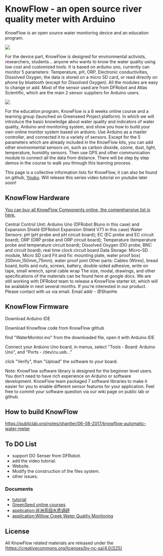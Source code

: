 # KnowFlow - an open source river quality meter with Arduino

KnowFlow is an open source water monitoring device and an education program.

![](https://publiclab.org/system/images/photos/000/020/692/large/BOM.JPG)



For the device part, KnowFlow is designed for environmental activists, researchers, students... anyone who wants to know the water quality using low cost and customized tools. It is based on arduino uno, currently can monitor 5 parameters: Temperature, pH, ORP, Electronic conductivities, Dissolved Oxygen, the data is stored on a micro SD card, or read directly on phone by bluetooth (except for Dissolved Oxygen). All the modules are easy to change or add. Most of the sensor used are from DFRobot and Atlas Scientific, which are the main 2 sensor suppliers for Arduino users.

![](https://publiclab.org/system/images/photos/000/020/719/large/Lauren_Field_Test.jpg)

For the education program, KnowFlow is a 8 weeks online course and a learning group (launched on Greenseed Project platform). In which we will introduce the basic knowledge about water quality and indicators of water quality, Arduino and monitoring system, and show you how to build your own online monitor system based on arduino. Use Arduino as a master controller, and connected it to a variety of sensors. Except for the 5 parameters which are already included in the KnowFlow kits, you can add other environmental sensors on, such as carbon dioxide, ozone, dust, light, temperature, humidity sensors. Then use GPS and other communication module to connect all the data from distance. There will be step by step demos in the course to walk you through this learning process.

This page is a collective information lists for KnowFlow, it can also be found on github, [Youku](http://v.youku.com/v_show/id_XMTYzNTA1NzU1Mg==.html?spm=a2hzp.8253876.0.0&f=27620513).
Will release this series video tutorial on youtube later soon!



## KnowFlow Hardware 

[You can buy all KnowFlow Components online, the comprehansive list is here.](https://docs.google.com/spreadsheets/d/1rwVUIwqTOvZiKi_0vdBPrXMIw2YB-nsFnhaVy5seE-M/edit?usp=sharing)

Central Control Unit: Arduino Uno (DFRobot Bluno in this case) and Expansion Shield (DFRobot Expansion Shield V7.1 in this case)
Water Sensors: pH (pH probe and pH circuit board); EC (EC probe and EC circuit board); ORP (ORP probe and ORP circuit board); Temperature (temperature probe and temperature circuit board); Dissolved Oxygen (DO probe, BNC and circuit board); real time clock circuit board
Data Storage: Micro-SD module, Micro SD card
Fit and fix: mounting plate, water proof box( 200mm_150mm_75mm), water proof joint
Other parts: Cables (Wires), bread board, bolts and nuts, screws, battery, double-sided adhesive, write on tape, small wrench, spiral cable wrap
The size, modal, drawings, and other specifications of the materials can be found here at google docs.
We are still working with DFRobot team to release a KnowFlow starter kit, which will be available in next several months. If you’re interested in our product. Please contact with us via email. 
Email addr - @ShanHe

## KnowFlow Firmware

Download Arduino IDE

Download Knowflow code from KnowFlow github

find "WaterMonitor.ino" from the downloaded file, open it with Arduino IDE

Connect your Arduino Uno board, in menus, select "Tools - Board: Arduino Uno", and "Ports - /dev/cu.usb..."

click "Verify", than "Upload" the software to your board.

Note: KnowFlow software library is designed for the beginner level users. 
You don’t need to have rich experience on Arduino or software development. 
KnowFlow team packaged 7 software libraries to make it easier for you to enable different sensor features for your application. 
Feel free to commit your software question via our wiki page on public lab or github.

## How to build KnowFlow 

https://publiclab.org/notes/shanlter/06-08-2017/knowflow-automatic-water-meter


## To DO List
- support DO Senser from DFRobot.
- add the video tutorial.
- Website.
- Modify the construction of the files system.
- other issues.


### Documents

 * [tutorial][15]
 * [GreenSeed online courses][16]
 * [application:非洲茶园水质调研][17]
 * [application:Willow Creek Water Quality Monitoring][18]

## License

All KnowFlow related materials are released under the [https://creativecommons.org/licenses/by-nc-sa/4.0/][25]
 


  [1]: https://www.dfrobot.com/product-1071.html
  [2]: https://www.dfrobot.com/product-489.html
  [3]: https://www.dfrobot.com/product-1190.html
  [4]: https://www.dfrobot.com/product-770.html
  [5]: https://publiclab.org/system/images/photos/000/020/692/large/BOM.JPG
  [6]: https://www.dfrobot.com/product-1044.html
  [7]: https://www.dfrobot.com/product-1025.html
  [8]: https://www.dfrobot.com/product-1123.html
  [9]: https://www.dfrobot.com/product-1009.html
  [10]: https://www.dfrobot.com/product-1600.html
  [11]: https://www.dfrobot.com/product-875.html
  [12]: https://www.dfrobot.com/product-1621.html
  [13]: https://www.dfrobot.com/product-1190.html
  [14]: https://github.com/KnowFlow/KnowFlow_AWM
  [15]: https://publiclab.org/notes/shanlter/06-08-2017/knowflow-automatic-water-meter
  [16]: http://blog.sina.com.cn/s/blog_9f86b6d50102w9m1.html
  [17]: http://www.dfrobot.com.cn/community/thread-26733-1-1.html
  [18]: https://publiclab.org/notes/MadTinker/07-31-2017/willow-creek-water-quality-monitoring
  [19]: https://www.dfrobot.com/wiki/index.php/PH_meter%28SKU:_SEN0161%29
  [20]: https://www.dfrobot.com/wiki/index.php/Analog_EC_Meter_SKU:DFR0300
  [21]: https://www.dfrobot.com/wiki/index.php/Gravity:_I2C_SD2405_RTC_Module_SKU:_DFR0469
  [22]: https://github.com/Arduinolibrary/DFRobot_Gravity_Analog_Signal_Isolator_DFR0504/raw/master/Analog%20Isolation%20Module%28V1.0%29%20Schematic.pdf
  [23]: https://github.com/Arduinolibrary/DFRobot_Gravity_Analog_Signal_Isolator_DFR0504/raw/master/Analog%20Isolation%20Module%28V1.0%29%20Layout.pdf
  [24]: https://github.com/Arduinolibrary/DFRobot_Gravity_Analog_Signal_Isolator_DFR0504/raw/master/Datasheet.zip
  [25]:https://creativecommons.org/licenses/by-nc-sa/4.0/
  
